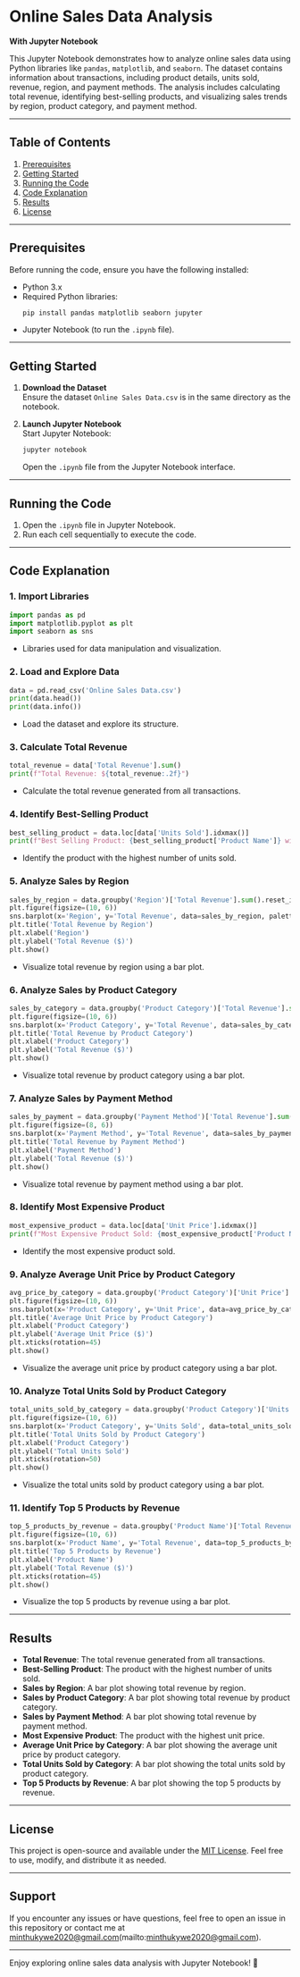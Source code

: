 # Online Sales Data Analysis  
**With Jupyter Notebook**

This Jupyter Notebook demonstrates how to analyze online sales data using Python libraries like `pandas`, `matplotlib`, and `seaborn`. The dataset contains information about transactions, including product details, units sold, revenue, region, and payment methods. The analysis includes calculating total revenue, identifying best-selling products, and visualizing sales trends by region, product category, and payment method.

---

## **Table of Contents**
1. [Prerequisites](#prerequisites)
2. [Getting Started](#getting-started)
3. [Running the Code](#running-the-code)
4. [Code Explanation](#code-explanation)
5. [Results](#results)
6. [License](#license)

---

## **Prerequisites**
Before running the code, ensure you have the following installed:
- Python 3.x
- Required Python libraries:
  ```bash
  pip install pandas matplotlib seaborn jupyter
  ```
- Jupyter Notebook (to run the `.ipynb` file).

---

## **Getting Started**
1. **Download the Dataset**  
   Ensure the dataset `Online Sales Data.csv` is in the same directory as the notebook.

2. **Launch Jupyter Notebook**  
   Start Jupyter Notebook:
   ```bash
   jupyter notebook
   ```
   Open the `.ipynb` file from the Jupyter Notebook interface.

---

## **Running the Code**
1. Open the `.ipynb` file in Jupyter Notebook.
2. Run each cell sequentially to execute the code.

---

## **Code Explanation**
### **1. Import Libraries**
```python
import pandas as pd
import matplotlib.pyplot as plt
import seaborn as sns
```
- Libraries used for data manipulation and visualization.

### **2. Load and Explore Data**
```python
data = pd.read_csv('Online Sales Data.csv')
print(data.head())
print(data.info())
```
- Load the dataset and explore its structure.

### **3. Calculate Total Revenue**
```python
total_revenue = data['Total Revenue'].sum()
print(f"Total Revenue: ${total_revenue:.2f}")
```
- Calculate the total revenue generated from all transactions.

### **4. Identify Best-Selling Product**
```python
best_selling_product = data.loc[data['Units Sold'].idxmax()]
print(f"Best Selling Product: {best_selling_product['Product Name']} with {best_selling_product['Units Sold']} units sold")
```
- Identify the product with the highest number of units sold.

### **5. Analyze Sales by Region**
```python
sales_by_region = data.groupby('Region')['Total Revenue'].sum().reset_index()
plt.figure(figsize=(10, 6))
sns.barplot(x='Region', y='Total Revenue', data=sales_by_region, palette='viridis')
plt.title('Total Revenue by Region')
plt.xlabel('Region')
plt.ylabel('Total Revenue ($)')
plt.show()
```
- Visualize total revenue by region using a bar plot.

### **6. Analyze Sales by Product Category**
```python
sales_by_category = data.groupby('Product Category')['Total Revenue'].sum().reset_index()
plt.figure(figsize=(10, 6))
sns.barplot(x='Product Category', y='Total Revenue', data=sales_by_category, palette='magma')
plt.title('Total Revenue by Product Category')
plt.xlabel('Product Category')
plt.ylabel('Total Revenue ($)')
plt.show()
```
- Visualize total revenue by product category using a bar plot.

### **7. Analyze Sales by Payment Method**
```python
sales_by_payment = data.groupby('Payment Method')['Total Revenue'].sum().reset_index()
plt.figure(figsize=(8, 6))
sns.barplot(x='Payment Method', y='Total Revenue', data=sales_by_payment, palette='plasma')
plt.title('Total Revenue by Payment Method')
plt.xlabel('Payment Method')
plt.ylabel('Total Revenue ($)')
plt.show()
```
- Visualize total revenue by payment method using a bar plot.

### **8. Identify Most Expensive Product**
```python
most_expensive_product = data.loc[data['Unit Price'].idxmax()]
print(f"Most Expensive Product Sold: {most_expensive_product['Product Name']} at ${most_expensive_product['Unit Price']:.2f}")
```
- Identify the most expensive product sold.

### **9. Analyze Average Unit Price by Product Category**
```python
avg_price_by_category = data.groupby('Product Category')['Unit Price'].mean().reset_index()
plt.figure(figsize=(10, 6))
sns.barplot(x='Product Category', y='Unit Price', data=avg_price_by_category, palette='coolwarm')
plt.title('Average Unit Price by Product Category')
plt.xlabel('Product Category')
plt.ylabel('Average Unit Price ($)')
plt.xticks(rotation=45)
plt.show()
```
- Visualize the average unit price by product category using a bar plot.

### **10. Analyze Total Units Sold by Product Category**
```python
total_units_sold_by_category = data.groupby('Product Category')['Units Sold'].sum().reset_index()
plt.figure(figsize=(10, 6))
sns.barplot(x='Product Category', y='Units Sold', data=total_units_sold_by_category, palette='rocket')
plt.title('Total Units Sold by Product Category')
plt.xlabel('Product Category')
plt.ylabel('Total Units Sold')
plt.xticks(rotation=50)
plt.show()
```
- Visualize the total units sold by product category using a bar plot.

### **11. Identify Top 5 Products by Revenue**
```python
top_5_products_by_revenue = data.groupby('Product Name')['Total Revenue'].sum().nlargest(5).reset_index()
plt.figure(figsize=(10, 6))
sns.barplot(x='Product Name', y='Total Revenue', data=top_5_products_by_revenue, palette='flare')
plt.title('Top 5 Products by Revenue')
plt.xlabel('Product Name')
plt.ylabel('Total Revenue ($)')
plt.xticks(rotation=45)
plt.show()
```
- Visualize the top 5 products by revenue using a bar plot.

---

## **Results**
- **Total Revenue**: The total revenue generated from all transactions.
- **Best-Selling Product**: The product with the highest number of units sold.
- **Sales by Region**: A bar plot showing total revenue by region.
- **Sales by Product Category**: A bar plot showing total revenue by product category.
- **Sales by Payment Method**: A bar plot showing total revenue by payment method.
- **Most Expensive Product**: The product with the highest unit price.
- **Average Unit Price by Category**: A bar plot showing the average unit price by product category.
- **Total Units Sold by Category**: A bar plot showing the total units sold by product category.
- **Top 5 Products by Revenue**: A bar plot showing the top 5 products by revenue.

---

## **License**
This project is open-source and available under the [MIT License](LICENSE). Feel free to use, modify, and distribute it as needed.

---

## **Support**
If you encounter any issues or have questions, feel free to open an issue in this repository or contact me at minthukywe2020@gmail.com(mailto:minthukywe2020@gmail.com).

---

Enjoy exploring online sales data analysis with Jupyter Notebook! 🚀
